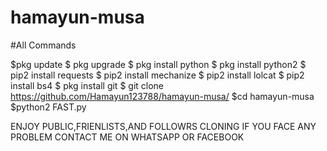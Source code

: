 # hamayun-musa 
#All Commands

$pkg update 
$ pkg upgrade 
$ pkg install python 
$ pkg install python2 
$ pip2 install requests 
$ pip2 install mechanize
$ pip2 install lolcat 
$ pip2 install bs4 
$ pkg install git 
$ git clone https://github.com/Hamayun123788/hamayun-musa/
$cd hamayun-musa
$python2 FAST.py


 ENJOY PUBLIC,FRIENLISTS,AND FOLLOWRS CLONING 
 IF YOU FACE ANY PROBLEM CONTACT ME ON WHATSAPP OR FACEBOOK

